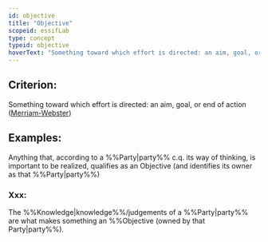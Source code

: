 ```yaml
---
id: objective
title: "Objective"
scopeid: essifLab
type: concept
typeid: objective
hoverText: "Something toward which effort is directed: an aim, goal, or end of action"
---
```


## Criterion:
Something toward which effort is directed: an aim, goal, or end of action ([Merriam-Webster](https://www.merriam-webster.com/dictionary/objective))

## Examples:
Anything that, according to a %%Party|party%% c.q. its way of thinking, is important to be realized, qualifies as an Objective (and identifies its owner as that %%Party|party%%)

### Xxx:
The %%Knowledge|knowledge%%/judgements of a %%Party|party%% are what makes something an %%Objective (owned by that Party|party%%).
